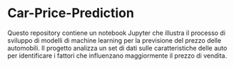 # Car-Price-Prediction
Questo repository contiene un notebook Jupyter che illustra il processo di sviluppo di modelli di machine learning per la previsione del prezzo delle automobili. Il progetto analizza un set di dati sulle caratteristiche delle auto per identificare i fattori che influenzano maggiormente il prezzo di vendita.
